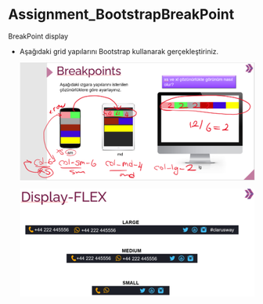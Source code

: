 # Assignment_BootstrapBreakPoint

BreakPoint display

- Aşağıdaki grid yapılarını Bootstrap kullanarak gerçekleştiriniz.

  ![Grid](./bt-grid1.png)

  ![Footer](./bt-grid2.png)
